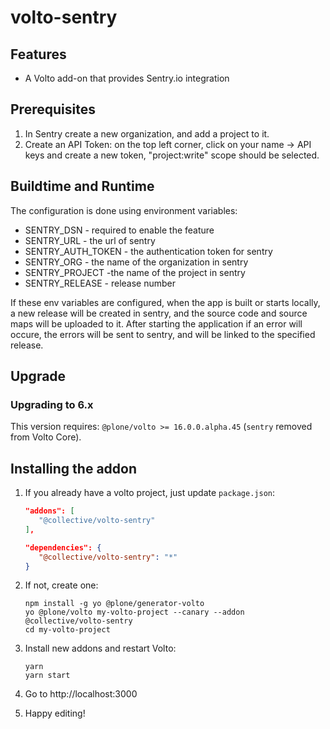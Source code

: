 # volto-sentry

## Features

- A Volto add-on that provides Sentry.io integration

## Prerequisites
  
  1. In Sentry create a new organization, and add a project to it.
  2. Create an API Token: on the top left corner, click on your name -> API keys and create a new token, "project:write" scope should be selected.

## Buildtime and Runtime
The configuration is done using environment variables:

  * SENTRY_DSN - required to enable the feature
  * SENTRY_URL - the url of sentry
  * SENTRY_AUTH_TOKEN - the authentication token for sentry
  * SENTRY_ORG - the name of the organization in sentry
  * SENTRY_PROJECT -the name of the project in sentry
  * SENTRY_RELEASE - release number
  
  If these env variables are configured, when the app is built or starts locally, a new release will be created in sentry, and the source code and source maps will be uploaded to it. After starting the application if an error will occure, the errors will be sent to sentry, and will be linked to the specified release.

## Upgrade

### Upgrading to 6.x

This version requires: `@plone/volto >= 16.0.0.alpha.45` (`sentry` removed from Volto Core).

## Installing the addon

1. If you already have a volto project, just update `package.json`:

   ```JSON
   "addons": [
      "@collective/volto-sentry"
   ],

   "dependencies": {
      "@collective/volto-sentry": "*"
   }
   ```

1. If not, create one:

   ```
   npm install -g yo @plone/generator-volto
   yo @plone/volto my-volto-project --canary --addon @collective/volto-sentry
   cd my-volto-project
   ```


1. Install new addons and restart Volto:

   ```
   yarn
   yarn start
   ```

1. Go to http://localhost:3000

1. Happy editing!
